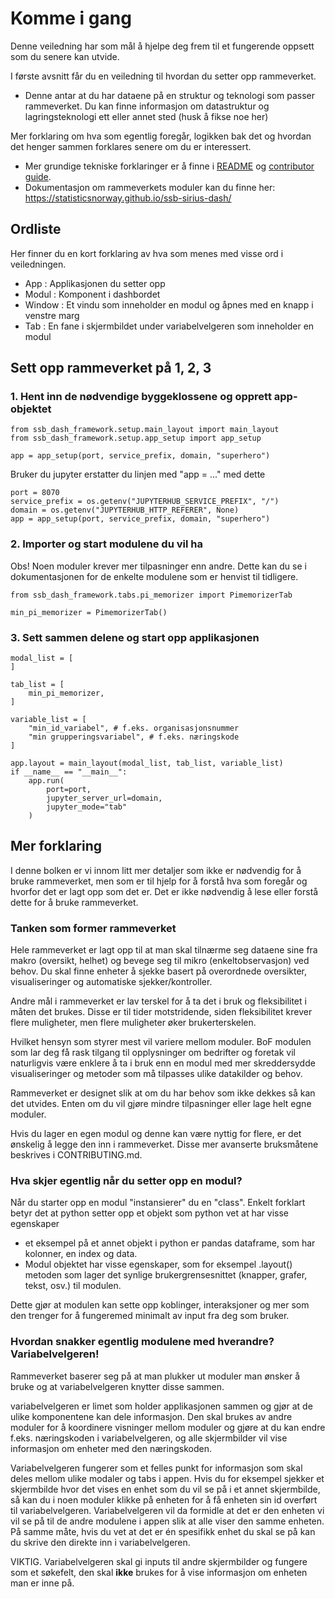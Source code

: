 # Komme i gang

Denne veiledning har som mål å hjelpe deg frem til et fungerende oppsett som du senere kan utvide.

I første avsnitt får du en veiledning til hvordan du setter opp rammeverket.
- Denne antar at du har dataene på en struktur og teknologi som passer rammeverket. Du kan finne informasjon om datastruktur og lagringsteknologi ett eller annet sted (husk å fikse noe her)

Mer forklaring om hva som egentlig foregår, logikken bak det og hvordan det henger sammen forklares senere om du er interessert.
- Mer grundige tekniske forklaringer er å finne i [README] og [contributor guide].
- Dokumentasjon om rammeverkets moduler kan du finne her: https://statisticsnorway.github.io/ssb-sirius-dash/

## Ordliste

Her finner du en kort forklaring av hva som menes med visse ord i veiledningen.

- App : Applikasjonen du setter opp
- Modul : Komponent i dashbordet
- Window : Et vindu som inneholder en modul og åpnes med en knapp i venstre marg
- Tab : En fane i skjermbildet under variabelvelgeren som inneholder en modul

## Sett opp rammeverket på 1, 2, 3

### 1. Hent inn de nødvendige byggeklossene og opprett app-objektet

```
from ssb_dash_framework.setup.main_layout import main_layout
from ssb_dash_framework.setup.app_setup import app_setup

app = app_setup(port, service_prefix, domain, "superhero")
```

Bruker du jupyter erstatter du linjen med "app = ..." med dette

```
port = 8070
service_prefix = os.getenv("JUPYTERHUB_SERVICE_PREFIX", "/")
domain = os.getenv("JUPYTERHUB_HTTP_REFERER", None)
app = app_setup(port, service_prefix, domain, "superhero")
```

### 2. Importer og start modulene du vil ha

Obs! Noen moduler krever mer tilpasninger enn andre. Dette kan du se i dokumentasjonen for de enkelte modulene som er henvist til tidligere.

```
from ssb_dash_framework.tabs.pi_memorizer import PimemorizerTab

min_pi_memorizer = PimemorizerTab()
```

### 3. Sett sammen delene og start opp applikasjonen

```
modal_list = [
]

tab_list = [
    min_pi_memorizer,
]

variable_list = [
    "min_id_variabel", # f.eks. organisasjonsnummer
    "min grupperingsvariabel", # f.eks. næringskode
]

app.layout = main_layout(modal_list, tab_list, variable_list)
if __name__ == "__main__":
    app.run(
        port=port,
        jupyter_server_url=domain,
        jupyter_mode="tab"
    )
```

## Mer forklaring

I denne bolken er vi innom litt mer detaljer som ikke er nødvendig for å bruke rammeverket, men som er til hjelp for å forstå hva som foregår og hvorfor det er lagt opp som det er. Det er ikke nødvendig å lese eller forstå dette for å bruke rammeverket.

### Tanken som former rammeverket

Hele rammeverket er lagt opp til at man skal tilnærme seg dataene sine fra makro (oversikt, helhet) og bevege seg til mikro (enkeltobservasjon) ved behov. Du skal finne enheter å sjekke basert på overordnede oversikter, visualiseringer og automatiske sjekker/kontroller.

Andre mål i rammeverket er lav terskel for å ta det i bruk og fleksibilitet i måten det brukes. Disse er til tider motstridende, siden fleksibilitet krever flere muligheter, men flere muligheter øker brukerterskelen.

Hvilket hensyn som styrer mest vil variere mellom moduler. BoF modulen som lar deg få rask tilgang til opplysninger om bedrifter og foretak vil naturligvis være enklere å ta i bruk enn en modul med mer skreddersydde visualiseringer og metoder som må tilpasses ulike datakilder og behov.

Rammeverket er designet slik at om du har behov som ikke dekkes så kan det utvides. Enten om du vil gjøre mindre tilpasninger eller lage helt egne moduler.

Hvis du lager en egen modul og denne kan være nyttig for flere, er det ønskelig å legge den inn i rammeverket.
Disse mer avanserte bruksmåtene beskrives i CONTRIBUTING.md.

### Hva skjer egentlig når du setter opp en modul?

Når du starter opp en modul "instansierer" du en "class". Enkelt forklart betyr det at python setter opp et objekt som python vet at har visse egenskaper
- et eksempel på et annet objekt i python er pandas dataframe, som har kolonner, en index og data.
- Modul objektet har visse egenskaper, som for eksempel .layout() metoden som lager det synlige brukergrensesnittet (knapper, grafer, tekst, osv.) til modulen.

Dette gjør at modulen kan sette opp koblinger, interaksjoner og mer som den trenger for å fungeremed minimalt av input fra deg som bruker.

### Hvordan snakker egentlig modulene med hverandre? Variabelvelgeren!

Rammeverket baserer seg på at man plukker ut moduler man ønsker å bruke og at variabelvelgeren knytter disse sammen.

variabelvelgeren er limet som holder applikasjonen sammen og gjør at de ulike komponentene kan dele informasjon. Den skal brukes av andre moduler for å koordinere visninger mellom moduler og gjøre at du kan endre f.eks. næringskoden i variabelvelgeren, og alle skjermbilder vil vise informasjon om enheter med den næringskoden.

Variabelvelgeren fungerer som et felles punkt for informasjon som skal deles mellom ulike modaler og tabs i appen. Hvis du for eksempel sjekker et skjermbilde hvor det vises en enhet som du vil se på i et annet skjermbilde, så kan du i noen moduler klikke på enheten for å få enheten sin id overført til variabelvelgeren. Variabelvelgeren vil da formidle at det er den enheten vi vil se på til de andre modulene i appen slik at alle viser den samme enheten. På samme måte, hvis du vet at det er én spesifikk enhet du skal se på kan du skrive den direkte inn i variabelvelgeren.

VIKTIG. Variabelvelgeren skal gi inputs til andre skjermbilder og fungere som et søkefelt, den skal __ikke__ brukes for å vise informasjon om enheten man er inne på.


<!-- github-only -->
[contributor guide]: https://github.com/statisticsnorway/ssb-sirius-dash/blob/main/CONTRIBUTING.md
[README]: https://github.com/statisticsnorway/ssb-sirius-dash/blob/main/README.md
